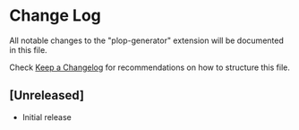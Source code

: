 # Change Log

All notable changes to the "plop-generator" extension will be documented in this file.

Check [Keep a Changelog](http://keepachangelog.com/) for recommendations on how to structure this file.

## [Unreleased]

- Initial release